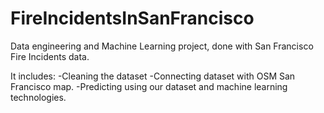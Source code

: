# FireIncidentsInSanFrancisco
Data engineering and Machine Learning project, done with San Francisco Fire Incidents data.

It includes:
  -Cleaning the dataset
  -Connecting dataset with OSM San Francisco map.
  -Predicting using our dataset and machine learning technologies.
